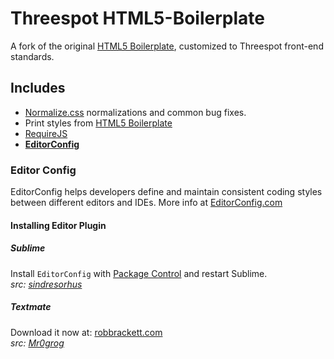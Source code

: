 # Threespot HTML5-Boilerplate

A fork of the original [HTML5 Boilerplate](http://html5boilerplate.com), customized to Threespot front-end standards.


## Includes

* [Normalize.css](http://necolas.github.com/normalize.css/)
  normalizations and common bug fixes.
* Print styles from [HTML5 Boilerplate](http://html5boilerplate.com)
* [RequireJS](http://requirejs.org)
* [__EditorConfig__](#editor-config) 

### Editor Config

EditorConfig helps developers define and maintain consistent coding styles between different editors and IDEs. 
More info at [EditorConfig.com](http://editorconfig.org/)

#### Installing Editor Plugin

##### Sublime
Install `EditorConfig` with [Package Control](https://sublime.wbond.net) and restart Sublime. 	
_src: [sindresorhus](https://github.com/sindresorhus/editorconfig-sublime)_

##### Textmate 
Download it now at: [robbrackett.com](http://robbrackett.com/editorconfig-textmate/editorconfig-textmate-0.2.2.tar.gz)	
_src: [Mr0grog](https://github.com/Mr0grog/editorconfig-textmate#readme)_
